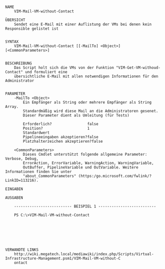 ﻿```

NAME
    VIM-Mail-VM-without-Contact
    
ÜBERSICHT
    Sendet eine E-Mail mit einer Auflistung der VMs bei denen kein Responsible gelistet ist
    
    
SYNTAX
    VIM-Mail-VM-without-Contact [[-MailTo] <Object>] [<CommonParameters>]
    
    
BESCHREIBUNG
    Das Script holt sich die VMs von der Funktion "VIM-Get-VM-withoud-Contact" und formuliert eine
    übersichtliche E-Mail mit allen notwendigen Informationen für den Administrator
    

PARAMETER
    -MailTo <Object>
        Ein Empfänger als String oder mehrere Empfänger als String Array.
        Standardmäßig wird diese Mail an die Administratoren gesenet.
        Dieser Parameter dient als Umleitung (für Tests)
        
        Erforderlich?                false
        Position?                    1
        Standardwert                 
        Pipelineeingaben akzeptieren?false
        Platzhalterzeichen akzeptieren?false
        
    <CommonParameters>
        Dieses Cmdlet unterstützt folgende allgemeine Parameter: Verbose, Debug,
        ErrorAction, ErrorVariable, WarningAction, WarningVariable,
        OutBuffer, PipelineVariable und OutVariable. Weitere Informationen finden Sie unter 
        "about_CommonParameters" (https:/go.microsoft.com/fwlink/?LinkID=113216). 
    
EINGABEN
    
AUSGABEN
    
    -------------------------- BEISPIEL 1 --------------------------
    
    PS C:\>VIM-Mail-VM-without-Contact
    
    
    
    
    
    
    
VERWANDTE LINKS
    http://wiki.megatech.local/mediawiki/index.php/Scripts/Virtual-Infrastructure-Management.psm1/VIM-Mail-VM-without-C
    ontact



```

